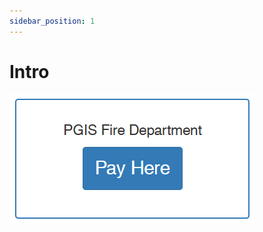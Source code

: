 ```yaml
---
sidebar_position: 1
---
```


# Intro

![Docs Version Dropdown](../../../static/files/pgis-fire-department.png)
